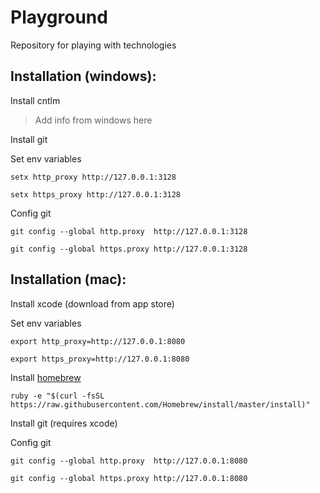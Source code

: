 # Playground

Repository for playing with technologies

## Installation (windows):

Install cntlm

> Add info from windows here

Install git

Set env variables


    setx http_proxy http://127.0.0.1:3128

    setx https_proxy http://127.0.0.1:3128

Config git

    git config --global http.proxy  http://127.0.0.1:3128

    git config --global https.proxy http://127.0.0.1:3128

## Installation (mac):

Install xcode (download from app store)

Set env variables

    export http_proxy=http://127.0.0.1:8080

    export https_proxy=http://127.0.0.1:8080

Install [homebrew](http://brew.sh/)

    ruby -e "$(curl -fsSL https://raw.githubusercontent.com/Homebrew/install/master/install)"

Install git (requires xcode)

Config git

    git config --global http.proxy  http://127.0.0.1:8080

    git config --global https.proxy http://127.0.0.1:8080